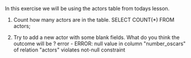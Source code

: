 In this exercise we will be using the actors table from todays lesson.
1. Count how many actors are in the table.
SELECT COUNT(*)
FROM actors;

2. Try to add a new actor with some blank fields. What do you think the outcome will be ?
error - ERROR:  null value in column "number_oscars" of relation "actors" violates not-null constraint

